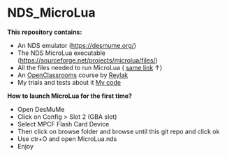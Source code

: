 # NDS_MicroLua

**This repository contains:**

* An NDS emulator (https://desmume.org/)
* The NDS  MicroLua executable (https://sourceforge.net/projects/microlua/files/)
* All the files needed to run MicroLua ( [same link](https://sourceforge.net/projects/microlua/files/) ↑)
* An [OpenClassrooms](https://openclassrooms.com/fr/old-courses-pdf) course by [Reylak](https://github.com/Reylak)
* My trials and tests about it [My code](https://github.com/L4KK4S/NDS_MicroLua/tree/main/lua/scripts)


**How to launch MicroLua for the first time?**
* Open DesMuMe
* Click on Config > Slot 2 (GBA slot)
* Select MPCF Flash Card Device
* Then click on browse folder and browse until this git repo and click ok
* Use ctr+O and open MicroLua.nds
* Enjoy

